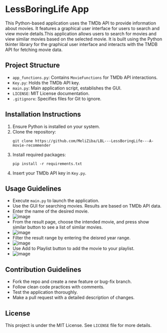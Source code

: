 # LessBoringLife App

This Python-based application uses the TMDb API to provide information about movies. It features a graphical user interface for users to search and view movie details.This application allows users to search for movies and view similar movies based on the selected movie. It is built using the Python tkinter library for the graphical user interface and interacts with the TMDB API for fetching movie data.

## Project Structure
- `app_functions.py`: Contains `MovieFunctions` for TMDb API interactions.
- `Key.py`: Holds the TMDb API key.
- `main.py`: Main application script, establishes the GUI.
- `LICENSE`: MIT License documentation.
- `.gitignore`: Specifies files for Git to ignore.

## Installation Instructions
1. Ensure Python is installed on your system.
2. Clone the repository:
   ```
   git clone https://github.com/MeliZiba/LBL---LessBoringLife---A-movie-recommender
   ```
3. Install required packages:
   ```
   pip install -r requirements.txt
   ```
4. Insert your TMDb API key in `Key.py`.

## Usage Guidelines
- Execute `main.py` to launch the application.
- Use the GUI for searching movies. Results are based on TMDb API data.
- Enter the name of the desired movie.
- ![image](https://github.com/MeliZiba/LBL---LessBoringLife---A-movie-recommender/assets/145093756/31dbe62d-c696-44c3-b14b-52b618046c79)
- From the result page, choose the intended movie, and press show similar button to see a list of similar movies.
- ![image](https://github.com/MeliZiba/LBL---LessBoringLife---A-movie-recommender/assets/145093756/02e5500e-cf9d-4f7f-bf8f-a3c0ed313893)
- Filter the result range by entering the deisred year range.
- ![image](https://github.com/MeliZiba/LBL---LessBoringLife---A-movie-recommender/assets/145093756/d6b31a71-820d-49e9-aa47-8b83c6b293d7)
- Use Add to Playlist button to add the movie to your playlist.
- ![image](https://github.com/MeliZiba/LBL---LessBoringLife---A-movie-recommender/assets/145093756/4ccf20c6-74c9-41b3-80fc-3bd5e6ea4dd7)


## Contribution Guidelines
- Fork the repo and create a new feature or bug-fix branch.
- Follow clean code practices with comments.
- Test the application thoroughly.
- Make a pull request with a detailed description of changes.

## License
This project is under the MIT License. See `LICENSE` file for more details.

